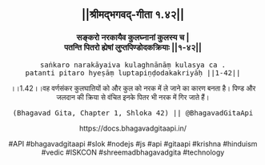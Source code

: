 <center><h2>||श्रीमद्‍भगवद्‍-गीता १.४२||</h2>
<h3>सङ्करो नरकायैव कुलघ्नानां कुलस्य च |<br/>पतन्ति पितरो ह्येषां लुप्तपिण्डोदकक्रियाः ||१-४२||</h3>
<pre>saṅkaro narakāyaiva kulaghnānāṃ kulasya ca .<br/>patanti pitaro hyeṣāṃ luptapiṇḍodakakriyāḥ ||1-42||</pre>
<p>।।1.42।।वह वर्णसंकर कुलघातियों को और कुल को नरक में ले जाने का कारण बनता है। पिण्ड और जलदान की क्रिया से वंचित इनके पितर भी नरक में गिर जाते हैं।</p>
<pre>(Bhagavad Gita, Chapter 1, Shloka 42) || @BhagavadGitaApi</pre><p>https://docs.bhagavadgitaapi.in/</p><p>#API #bhagavadgitaapi #slok #nodejs #js #api #gitaapi #krishna #hinduism #vedic #ISKCON #shreemadbhagavadgita #technology</p></center>